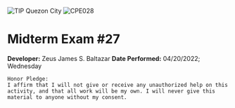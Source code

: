 ![TIP Quezon City](https://img.shields.io/badge/TIP-Quezon%20City-yellow)   ![CPE028](https://img.shields.io/badge/Course-CPE028-blue) 

# Midterm Exam #27

**Developer:** Zeus James S. Baltazar
**Date Performed:** 04/20/2022; Wednesday

```
Honor Pledge:
I affirm that I will not give or receive any unauthorized help on this activity, and that all work will be my own. I will never give this material to anyone without my consent.
```